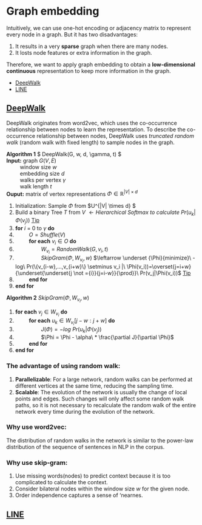 # Graph embedding
Intuitively, we can use one-hot encoding or adjacency matrix to represent every node in a graph. But it has two disadvantages:
1. It results in a very **sparse** graph when there are many nodes.
2. It losts node features or extra information in the graph.

Therefore, we want to apply graph embedding to obtain a **low-dimensional continuous** representation to keep more information in the graph.

- [DeepWalk](#deepwalk)
- [LINE](#line)

## [DeepWalk](http://www.perozzi.net/publications/14_kdd_deepwalk.pdf)
​​DeepWalk originates from word2vec, which uses the co-occurrence relationship between nodes to learn the representation. To describe the co-occurrence relationship between nodes, DeepWalk uses *truncated random walk* (random walk with fixed length) to sample nodes in the graph.

**Algorithm 1** $ DeepWalk(G, w, d, \gamma, t) $   
**Input:** graph $G(V,E)$   
$\qquad$ window size $w$   
$\qquad$ embedding size $d$    
$\qquad$ walks per vertex $\gamma$   
$\qquad$ walk length $t$   
**Ouput:** matrix of vertex representations $\Phi \in \mathbb{R}^{|V| \times d}$
1. Initialization: Sample $\Phi$ from $U^{|V| \times d} $   
2. Build a binary Tree $T$ from $V$  $\leftarrow  Hierarchical\ Softmax\ to\ calculate\ Pr(u_k | \Phi(v_j))$ [Tip](## "reduce the computational complexity from O(|V|) to O(log|V|), see Algorithm line 3")
3. **for** $i$ = 0 to $\gamma$ **do**   
4. $\qquad$ $O = Shuffle(V)$   
5. $\qquad$ **for each** $v_i \in O$ **do**   
6. $\qquad\qquad$ $W_{v_i} = RandomWalk(G, v_i, t)$   
7. $\qquad\qquad$ $SkipGram(\Phi, W_{v_i}, w)$   $\leftarrow \underset {\Phi}{minimize}\ -log\ Pr(\{v_{i-w},...,v_{i+w}\} \setminus v_i |\ \Phi(v_i))=\overset{j=i+w}{\underset{\underset{j \not ={i}}{j=i-w}}{\prod}}\ Pr(v_j|\Phi(v_i))$ [Tip](## "It approximates the conditional probability using an independence assumption")
8. $\qquad$ **end for**   
9. **end for** 

**Algorithm 2** $SkipGram(\Phi, W_{v_i}, w)$    
1. **for each** $v_j \in W_{v_i}$ **do**
2. $\qquad$ **for each** $u_k \in W_{v_i}[j-w:j+w]$ **do**
3. $\qquad\qquad$ $J(\Phi)=-log\ Pr(u_k | \Phi(v_j))$
4. $\qquad\qquad$ $\Phi = \Phi - \alpha\ * \frac{\partial J}{\partial \Phi}$      
5. $\qquad$ **end for**       
6. **end for** 


### The advantage of using random walk:
1. **Parallelizable**: For a large network, random walks can be performed at different vertices at the same time, reducing the sampling time.
2. **Scalable**: The evolution of the network is usually the change of local points and edges. Such changes will only affect some random walk paths, so it is not necessary to recalculate the random walk of the entire network every time during the evolution of the network.

### Why use word2vec:
The distribution of random walks in the network is similar to the power-law distribution of the sequence of sentences in NLP in the corpus.

### Why use skip-gram:
1. Use missing words(nodes) to predict context because it is too complicated to calculate the context.
1. Consider bilateral nodes within the window size $w$ for the given node.
2. Order independence captures a sense of ‘nearnes.


## [LINE](https://arxiv.org/pdf/1503.03578.pdf)